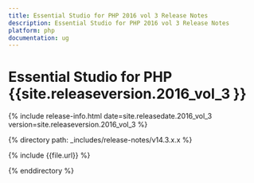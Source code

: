 ```yaml
---
title: Essential Studio for PHP 2016 vol 3 Release Notes
description: Essential Studio for PHP 2016 vol 3 Release Notes
platform: php
documentation: ug
---
```


# Essential Studio for PHP {{site.releaseversion.2016_vol_3 }}

{% include release-info.html date=site.releasedate.2016_vol_3 version=site.releaseversion.2016_vol_3 %} 

{% directory path: _includes/release-notes/v14.3.x.x %}

{% include {{file.url}} %}

{% enddirectory %}